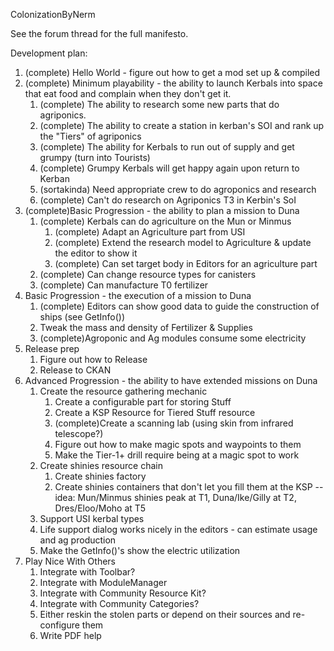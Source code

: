 ColonizationByNerm

See the forum thread for the full manifesto.



Development plan:

1. (complete)  Hello World - figure out how to get a mod set up & compiled
2. (complete)  Minimum playability - the ability to launch Kerbals into space that eat food and complain when they don't get it.
   1.  (complete) The ability to research some new parts that do agriponics.
   2.  (complete) The ability to create a station in kerban's SOI and rank up the "Tiers" of agriponics
   3.  (complete) The ability for Kerbals to run out of supply and get grumpy (turn into Tourists)
   4.  (complete) Grumpy Kerbals will get happy again upon return to Kerban
   5.  (sortakinda) Need appropriate crew to do agroponics and research
   6.  (complete) Can't do research on Agriponics T3 in Kerbin's SoI
3. (complete)Basic Progression - the ability to plan a mission to Duna
   1.  (complete) Kerbals can do agriculture on the Mun or Minmus
       1.  (complete) Adapt an Agriculture part from USI
       2.  (complete) Extend the research model to Agriculture & update the editor to show it
       3.  (complete) Can set target body in Editors for an agriculture part
   2.  (complete) Can change resource types for canisters
   3.  (complete) Can manufacture T0 fertilizer
4. Basic Progression - the execution of a mission to Duna
   1.  (complete) Editors can show good data to guide the construction of ships (see GetInfo())
   2.  Tweak the mass and density of Fertilizer & Supplies
   3.  (complete)Agroponic and Ag modules consume some electricity
5. Release prep
   1.  Figure out how to Release
   2.  Release to CKAN
6. Advanced Progression - the ability to have extended missions on Duna
   1.  Create the resource gathering mechanic
       1.  Create a configurable part for storing Stuff
       2.  Create a KSP Resource for Tiered Stuff resource
       3.  (complete)Create a scanning lab (using skin from infrared telescope?)
       4.  Figure out how to make magic spots and waypoints to them
       5.  Make the Tier-1+ drill require being at a magic spot to work
   2.  Create shinies resource chain
       1.  Create shinies factory
       2.  Create shinies containers that don't let you fill them at the KSP -- idea: Mun/Minmus shinies peak at T1, Duna/Ike/Gilly at T2, Dres/Eloo/Moho at T5
   3.  Support USI kerbal types
   4.  Life support dialog works nicely in the editors - can estimate usage and ag production
   5.  Make the GetInfo()'s show the electric utilization
7. Play Nice With Others
   1.  Integrate with Toolbar?
   2.  Integrate with ModuleManager
   3.  Integrate with Community Resource Kit?
   4.  Integrate with Community Categories?
   5.  Either reskin the stolen parts or depend on their sources and re-configure them
   6.  Write PDF help
